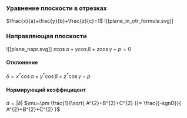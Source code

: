 ### Уравнение плоскости в отрезках

$\frac{x}{a}+\frac{y}{b}+\frac{z}{c}=1$
![[plane_in_otr_formula.svg]]
### Направляющая плоскости
![[plane_napr.svg]]
$x \cos\alpha+y\cos\beta+z\cos\gamma-p=0$
#### Отклонение
$\delta=x^{*}\cos\alpha+y^{*}\cos\beta+z^{*}\cos\gamma-p$

#### Нормирующий коэффицицент
$d=|\delta|$
$\mu=\pm \frac{1}{\sqrt{ A^{2}+B^{2}+C^{2} }}= \frac{{-sgnD}}{ A^{2}+B^{2}+C^{2} }$

